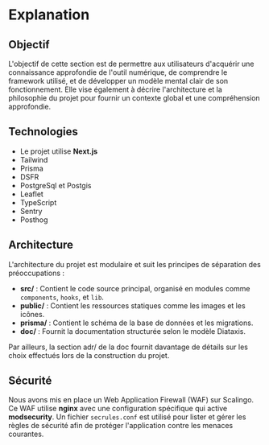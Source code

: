 # Explanation

## Objectif

L'objectif de cette section est de permettre aux utilisateurs d'acquérir une connaissance approfondie de l'outil numérique, de comprendre le framework utilisé, et de développer un modèle mental clair de son fonctionnement. Elle vise également à décrire l'architecture et la philosophie du projet pour fournir un contexte global et une compréhension approfondie.

## Technologies

- Le projet utilise **Next.js**
- Tailwind
- Prisma
- DSFR
- PostgreSql et Postgis
- Leaflet
- TypeScript
- Sentry
- Posthog

## Architecture

L'architecture du projet est modulaire et suit les principes de séparation des préoccupations :

- **src/** : Contient le code source principal, organisé en modules comme `components`, `hooks`, et `lib`.
- **public/** : Contient les ressources statiques comme les images et les icônes.
- **prisma/** : Contient le schéma de la base de données et les migrations.
- **doc/** : Fournit la documentation structurée selon le modèle Diataxis.

Par ailleurs, la section adr/ de la doc fournit davantage de détails sur les choix effectués lors de la construction du projet.

## Sécurité

Nous avons mis en place un Web Application Firewall (WAF) sur Scalingo. Ce WAF utilise **nginx** avec une configuration spécifique qui active **modsecurity**. Un fichier `secrules.conf` est utilisé pour lister et gérer les règles de sécurité afin de protéger l'application contre les menaces courantes.
